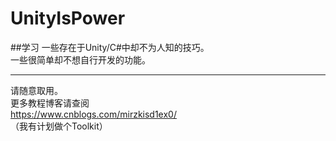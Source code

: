 # UnityIsPower
##学习
一些存在于Unity/C#中却不为人知的技巧。</br>
一些很简单却不想自行开发的功能。</br>

---
请随意取用。</br>
更多教程博客请查阅</br>
https://www.cnblogs.com/mirzkisd1ex0/</br>
（我有计划做个Toolkit）</br>

